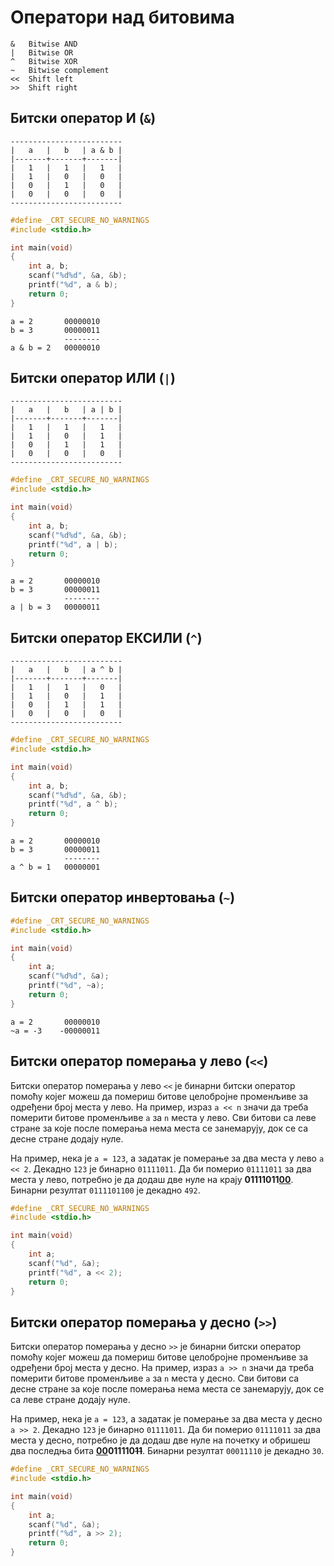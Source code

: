 # Оператори над битовима

```text
&   Bitwise AND
|   Bitwise OR
^   Bitwise XOR
~   Bitwise complement
<<  Shift left
>>  Shift right
```

## Битски оператор И (`&`)

```text
-------------------------
|   a   |   b   | a & b |
|-------+-------+-------|
|   1   |   1   |   1   |
|   1   |   0   |   0   |
|   0   |   1   |   0   |
|   0   |   0   |   0   |
-------------------------
```

```c
#define _CRT_SECURE_NO_WARNINGS
#include <stdio.h>

int main(void)
{
    int a, b;
    scanf("%d%d", &a, &b);
    printf("%d", a & b);
    return 0;
}
```

```text
a = 2       00000010
b = 3       00000011
            --------
a & b = 2   00000010
```

## Битски оператор ИЛИ (`|`)

```text
-------------------------
|   a   |   b   | a | b |
|-------+-------+-------|
|   1   |   1   |   1   |
|   1   |   0   |   1   |
|   0   |   1   |   1   |
|   0   |   0   |   0   |
-------------------------
```

```c
#define _CRT_SECURE_NO_WARNINGS
#include <stdio.h>

int main(void)
{
    int a, b;
    scanf("%d%d", &a, &b);
    printf("%d", a | b);
    return 0;
}
```

```
a = 2       00000010
b = 3       00000011
            --------
a | b = 3   00000011
```

## Битски оператор ЕКСИЛИ (`^`)

```text
-------------------------
|   a   |   b   | a ^ b |
|-------+-------+-------|
|   1   |   1   |   0   |
|   1   |   0   |   1   |
|   0   |   1   |   1   |
|   0   |   0   |   0   |
-------------------------
```

```c
#define _CRT_SECURE_NO_WARNINGS
#include <stdio.h>

int main(void)
{
    int a, b;
    scanf("%d%d", &a, &b);
    printf("%d", a ^ b);
    return 0;
}
```

```text
a = 2       00000010
b = 3       00000011
            --------
a ^ b = 1   00000001
```

## Битски оператор инвертовања (`~`)

```c
#define _CRT_SECURE_NO_WARNINGS
#include <stdio.h>

int main(void)
{
    int a;
    scanf("%d%d", &a);
    printf("%d", ~a);
    return 0;
}
```

```text
a = 2       00000010
~a = -3    -00000011
```

## Битски оператор померања у лево (`<<`)

Битски оператор померања у лево `<<` је бинарни битски оператор помоћу којег можеш да помериш битове целобројне променљиве за одређени број места у лево. На пример, израз `a << n` значи да треба померити битове променљиве `a` за `n` места у лево. Сви битови са леве стране за које после померања нема места се занемарују, док се са десне стране додају нуле.

На пример, нека је `a = 123`, а задатак је померање за два места у лево `a << 2`. Декадно `123` је бинарно `01111011`. Да би померио `01111011` за два места у лево, потребно је да додаш две нуле на крају **01111011<ins>00</ins>**. Бинарни резултат `0111101100` је декадно `492`.

```c
#define _CRT_SECURE_NO_WARNINGS
#include <stdio.h>

int main(void)
{
    int a;
    scanf("%d", &a);
    printf("%d", a << 2);
    return 0;
}
```

## Битски оператор померања у десно (`>>`)

Битски оператор померања у десно `>>` је бинарни битски оператор помоћу којег можеш да помериш битове целобројне променљиве за одређени број места у десно. На пример, израз `a >> n` значи да треба померити битове променљиве `a` за `n` места у десно. Сви битови са десне стране за које после померања нема места се занемарују, док се са леве стране додају нуле.

На пример, нека је `a = 123`, а задатак је померање за два места у десно `a >> 2`. Декадно `123` је бинарно `01111011`. Да би померио `01111011` за два места у десно, потребно је да додаш две нуле на почетку и обришеш два последња бита **<ins>00</ins>011110~~11~~**. Бинарни резултат `00011110` је декадно `30`.

```c
#define _CRT_SECURE_NO_WARNINGS
#include <stdio.h>

int main(void)
{
    int a;
    scanf("%d", &a);
    printf("%d", a >> 2);
    return 0;
}
```
